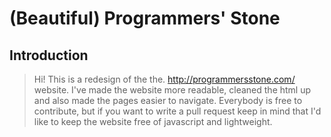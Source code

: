 # (Beautiful) Programmers' Stone

## Introduction

> Hi! This is a redesign of the the.
> http://programmersstone.com/ website. I've made the website more readable, cleaned the html up and also made the pages easier to navigate. Everybody is free to contribute, but if you want to write a pull request keep in mind that I'd like to keep the website free of javascript and lightweight.
